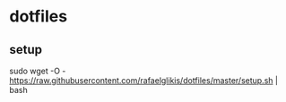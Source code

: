 # dotfiles
## setup

  sudo wget -O - https://raw.githubusercontent.com/rafaelglikis/dotfiles/master/setup.sh | bash
